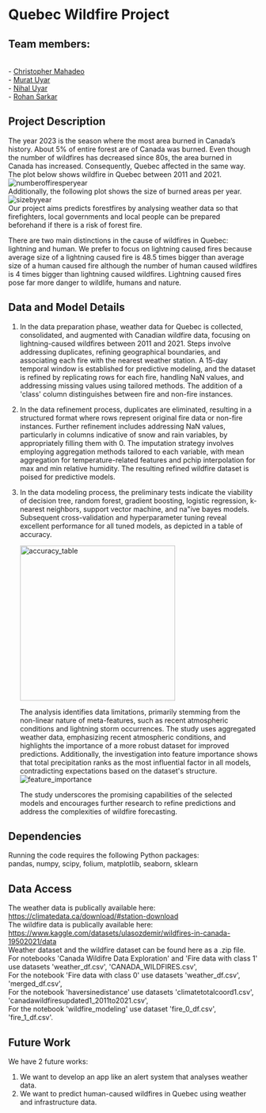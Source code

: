# Quebec Wildfire Project
## Team members:
<br/> - [Christopher Mahadeo](https://github.com/cmahadeo)
<br/> - [Murat Uyar](https://github.com/murat1uyar)
<br/> - [Nihal Uyar](https://github.com/Nihalyurdakul)
<br /> - [Rohan Sarkar](https://github.com/SarkarRohan1)

## Project Description
The year 2023 is the season where the most area burned in Canada’s history. About 5% of entire forest are of Canada was burned. Even though the number of wildfires has decreased since 80s, the area burned in Canada has increased. Consequently, Quebec affected in the same way.
The plot below shows wildfire in Quebec between 2011 and 2021.
![numberoffiresperyear](https://github.com/Nihalyurdakul/Quebec-Wildfire/assets/136121004/64584ab5-d18a-4dc3-a7cd-0498954372bb) <br />
Additionally, the following plot shows the size of burned areas per year. <br />
![sizebyyear](https://github.com/Nihalyurdakul/Quebec-Wildfire/assets/136121004/d52493a8-1690-44c1-a91d-a1ed7967cdb7) <br />
Our project aims predicts forestfires by analysing weather data so that firefighters, local governments and local people can be prepared beforehand if there is a risk of forest fire.


There are two main distinctions in the cause of wildfires in Quebec: lightning and human. We prefer to focus on lightning caused fires because average size of a lightning caused fire is 48.5 times bigger than average size of a human caused fire although the number of human caused wildfires is 4 times bigger than lightning caused wildfires. Lightning caused fires pose far more danger to wildlife, humans and nature. 

## Data and Model Details

1) In the data preparation phase, weather data for Quebec is collected, consolidated, and augmented with Canadian wildfire data, focusing on lightning-caused wildfires between 2011 and 2021. Steps involve addressing duplicates, refining geographical boundaries, and associating each fire with the nearest weather station.
A 15-day temporal window is established for predictive modeling, and the dataset is refined by replicating rows for each fire, handling NaN values, and addressing missing values using tailored methods. 
The addition of a 'class' column distinguishes between fire and non-fire instances.
2) In the data refinement process, duplicates are eliminated, resulting in a structured format where rows represent original fire data or non-fire instances.
Further refinement includes addressing NaN values, particularly in columns indicative of snow and rain variables, by appropriately filling them with 0. 
The imputation strategy involves employing aggregation methods tailored to each variable, with mean aggregation for temperature-related features and pchip interpolation for max and min relative humidity. 
The resulting refined wildfire dataset is poised for predictive models.
3) In the data modeling process, the preliminary tests indicate the viability of decision tree, random forest, gradient boosting, logistic regression, k-nearest neighbors, support vector       machine, and na"ive bayes models. Subsequent cross-validation and hyperparameter tuning reveal excellent performance for all tuned models, as depicted in a table of accuracy.

   <img width="313" alt="accuracy_table" src="https://github.com/Nihalyurdakul/Quebec-Wildfire/assets/62392536/4e39983c-cb8c-4e91-8265-b6cfbe3933e9">

   The analysis identifies data limitations, primarily stemming from the non-linear nature of meta-features, such as recent atmospheric conditions and lightning storm occurrences. The          study uses aggregated weather data, emphasizing recent atmospheric conditions, and highlights the importance of a more robust dataset for improved predictions. Additionally, the             investigation into feature importance shows that total precipitation ranks as the most influential factor in all models, contradicting expectations based on the dataset's structure. 
   ![feature_importance](https://github.com/Nihalyurdakul/Quebec-Wildfire/assets/62392536/0665ac3e-8802-48dd-b7b5-5cc539beb3f3)

    The study underscores the promising capabilities of the selected models and encourages further research to refine predictions and address the complexities of wildfire forecasting.

## Dependencies
Running the code requires the following Python packages:
<br /> pandas, numpy, scipy, folium, matplotlib, seaborn, sklearn 

## Data Access

The weather data is publically available here: https://climatedata.ca/download/#station-download
<br />
The wildfire data is publically available here:
https://www.kaggle.com/datasets/ulasozdemir/wildfires-in-canada-19502021/data
<br />
Weather dataset and the wildfire dataset can be found here as a .zip file. 
<br /> For notebooks 'Canada Wildifre Data Exploration' and 'Fire data with class 1' use datasets 'weather_df.csv', 'CANADA_WILDFIRES.csv', 
<br /> For the notebook 'Fire data with class 0' use datasets 'weather_df.csv', 'merged_df.csv',
<br /> For the notebook 'haversinedistance' use datasets 'climatetotalcoord1.csv', 'canadawildfiresupdated1_2011to2021.csv',
<br /> For the notebook 'wildfire_modeling' use dataset 'fire_0_df.csv', 'fire_1_df.csv'.
## Future Work

We have 2 future works:
<br />
1) We want to develop an app like an alert system that analyses weather data.
2) We want to predict human-caused wildfires in Quebec using weather and infrastructure data.
